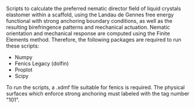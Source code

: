 Scripts to calculate the preferred nematic director field of liquid crystals elastomer within a scaffold, using the Landau de Gennes free energy functional with strong anchoring boundary conditions, as well as the resulting birefringence patterns and mechanical actuation. Nematic orientation and mechanical response are computed using the Finite Elements method. Therefore, the following packages are required to run these scripts:

- Numpy
- Fenics Legacy (dolfin)
- Proplot
- Scipy

 To run the scripts, a .xdmf file suitable for fenics is required. The physical surfaces which enforce strong anchoring must labeled with the tag number "101". 
